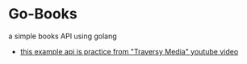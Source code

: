 # Go-Books
a simple books API using golang


- [this example api is practice from "Traversy Media" youtube video](https://www.youtube.com/watch?v=SonwZ6MF5BE)
